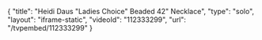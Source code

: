{
    "title": "Heidi Daus \"Ladies Choice\" Beaded 42\" Necklace",
    "type": "solo",
    "layout": "iframe-static",
    "videoId": "112333299",
    "url": "\/tvpembed\/112333299"
}